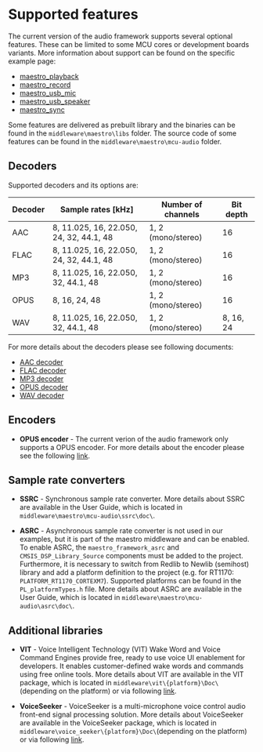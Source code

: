 # Supported features

The current version of the audio framework supports several optional features. These can be limited to some MCU cores or development boards variants. More information about support can be found on the specific example page:
- [maestro_playback](maestro_playback.md)
- [maestro_record](maestro_record.md)
- [maestro_usb_mic](maestro_usb_mic.md)
- [maestro_usb_speaker](maestro_usb_speaker.md)
- [maestro_sync](maestro_sync.md)

Some features are delivered as prebuilt library and the binaries can be found in the `middleware\maestro\libs` folder. The source code of some features can be found in the `middleware\maestro\mcu-audio` folder.

## Decoders

Supported decoders and its options are:

| Decoder               | Sample rates [kHz]                                            | Number of channels                | Bit depth                 |
|-----------------------|---------------------------------------------------------------|-----------------------------------|---------------------------|
| AAC                   | 8, 11.025, 16, 22.050, 24, 32, 44.1, 48                       | 1, 2 (mono/stereo)                | 16                        |
| FLAC                  | 8, 11.025, 16, 22.050, 24, 32, 44.1, 48                       | 1, 2 (mono/stereo)                | 16                        |
| MP3                   | 8, 11.025, 16, 22.050, 32, 44.1, 48                           | 1, 2 (mono/stereo)                | 16                        |
| OPUS                  | 8, 16, 24, 48                                                 | 1, 2 (mono/stereo)                | 16                        |
| WAV                   | 8, 11.025, 16, 22.050, 32, 44.1, 48                           | 1, 2 (mono/stereo)                | 8, 16, 24                 |

For more details about the decoders please see following documents:
- [AAC decoder](aacdec.md)
- [FLAC decoder](flacdec.md)
- [MP3 decoder](mp3dec.md)
- [OPUS decoder](https://opus-codec.org/docs/opus_api-1.3.1/)
- [WAV decoder](wavdec.md)

## Encoders

- **OPUS encoder** - The current verion of the audio framework only supports a OPUS encoder. For more details about the encoder please see the following [link](https://opus-codec.org/docs/opus_api-1.3.1/).

## Sample rate converters

- **SSRC** - Synchronous sample rate converter. More details about SSRC are available in the User Guide, which is located in `middleware\maestro\mcu-audio\ssrc\doc\`.

- **ASRC** - Asynchronous sample rate converter is not used in our examples, but it is part of the maestro middleware and can be enabled. To enable ASRC, the `maestro_framework_asrc` and `CMSIS_DSP_Library_Source` components must be added to the project. Furthermore, it is necessary to switch from Redlib to Newlib (semihost) library and add a platform definition to the project (e.g. for RT1170: `PLATFORM_RT1170_CORTEXM7`). Supported platforms can be found in the `PL_platformTypes.h` file. More details about ASRC are available in the User Guide, which is located in `middleware\maestro\mcu-audio\asrc\doc\`.

## Additional libraries

- **VIT** - Voice Intelligent Technology (VIT) Wake Word and Voice Command Engines provide free, ready to use voice UI enablement for developers. It enables customer-defined wake words and commands using free online tools. More details about VIT are available in the VIT package, which is located in `middleware\vit\{platform}\Doc\`(depending on the platform) or via following [link](https://nxp.com/vit).

- **VoiceSeeker** - VoiceSeeker is a multi-microphone voice control audio front-end signal processing solution. More details about VoiceSeeker are available in the VoiceSeeker package, which is located in `middleware\voice_seeker\{platform}\Doc\`(depending on the platform) or via following [link](https://nxp.com/voiceseeker).
